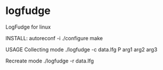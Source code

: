 # logfudge
LogFudge for linux

INSTALL:
  autoreconf -i
  ./configure 
  make

USAGE
  Collecting mode
  ./logfudge -c data.lfg P arg1 arg2 arg3
  
  Recreate mode
  ./logfudge -r data.lfg
